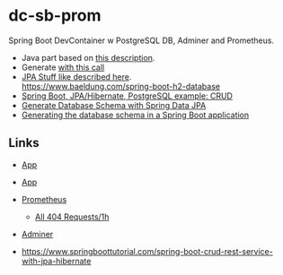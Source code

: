 # dc-sb-prom
Spring Boot DevContainer w PostgreSQL DB, Adminer and Prometheus.

* Java part based on [this description](https://spring.io/guides/gs/spring-boot/).   
* Generate [with this call](https://start.spring.io/#!type=maven-project&language=java&platformVersion=3.1.5&packaging=jar&jvmVersion=17&groupId=com.example&artifactId=demo&name=demo&description=Demo%20project%20for%20Spring%20Boot&packageName=com.example.demo&dependencies=web)   
* [JPA Stuff like described here](https://spring.io/guides/gs/accessing-data-jpa/).   
https://www.baeldung.com/spring-boot-h2-database
* [Spring Boot, JPA/Hibernate, PostgreSQL example: CRUD](https://www.bezkoder.com/spring-boot-postgresql-example/)
* [Generate Database Schema with Spring Data JPA](https://www.baeldung.com/spring-data-jpa-generate-db-schema)
* [Generating the database schema in a Spring Boot application](https://bootify.io/spring-data/database-generation-with-hibernate-liquibase-flyway.html)

## Links
* [App](http://localhost:8080)
* [App](http://localhost:8823)
* [Prometheus](http://localhost:8821/)
  * [All 404 Requests/1h](http://localhost:8821/graph?g0.expr=http_server_requests_seconds_count%7Bstatus%3D%22404%22%7D&g0.tab=1&g0.stacked=0&g0.show_exemplars=0&g0.range_input=1h)
* [Adminer](http://localhost:8820/?pgsql=db&username=postgres&password=postgres&db=genericSBDB)

* https://www.springboottutorial.com/spring-boot-crud-rest-service-with-jpa-hibernate